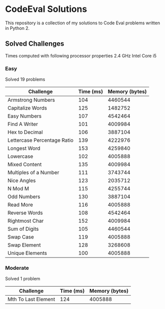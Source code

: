 # CodeEval Solutions

This repository is a collection of my solutions to Code Eval problems written in Python 2.

## Solved Challenges

Times computed with following processor properties 2.4 GHz Intel Core i5

### Easy

Solved 19 problems

| Challenge                   | Time (ms) | Memory (bytes) |
|-----------------------------|-----------|----------------|
| Armstrong Numbers           | 104       | 4460544        |
| Capitalize Words            | 125       | 1482752        |
| Easy Numbers                | 107       | 4542464        |
| Find A Writer               | 101       | 4009984        |
| Hex to Decimal              | 106       | 3887104        |
| Lettercase Percentage Ratio | 139       | 4222976        |
| Longest Word                | 153       | 4259840        |
| Lowercase                   | 102       | 4005888        |
| Mixed Content               | 135       | 4009984        |
| Multiples of a Number       | 111       | 3743744        |
| Nice Angles                 | 123       | 2035712        |
| N Mod M                     | 115       | 4255744        |
| Odd Numbers                 | 130       | 3887104        |
| Read More                   | 116       | 4005888        |
| Reverse Words               | 108       | 4542464        |
| Rightmost Char              | 152       | 4009984        |
| Sum of Digits               | 105       | 4460544        |
| Swap Case                   | 119       | 4005888        |
| Swap Element                | 128       | 3268608        |
| Unique Elements             | 100       | 4005888        |

### Moderate

Solved 1 problem

| Challenge                | Time (ms) | Memory (bytes) |
|--------------------------|-----------|----------------|
| Mth To Last Element      | 124       | 4005888        |
